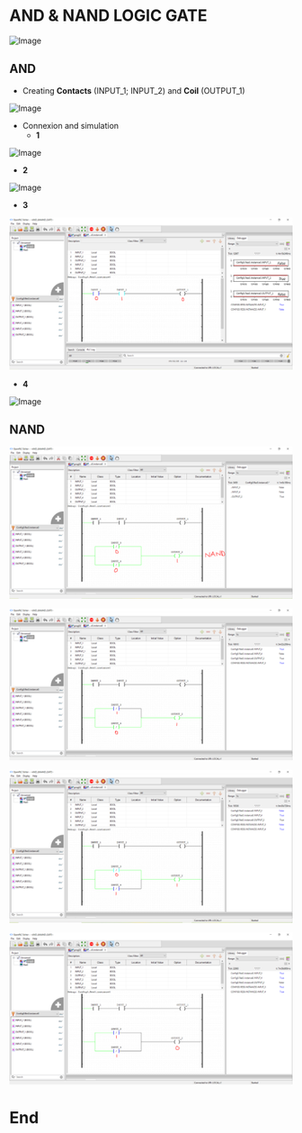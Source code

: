 # AND & NAND LOGIC GATE
![Image](https://github.com/user-attachments/assets/84ff6674-942c-49f7-a481-f16781b2565a)

## AND 
 - Creating **Contacts** (INPUT_1; INPUT_2) and **Coil** (OUTPUT_1)

![Image](https://github.com/user-attachments/assets/2dc2a901-0a1b-4ef9-a21c-10fb0bbe602d)

 - Connexion and simulation
    * **1**

![Image](https://github.com/user-attachments/assets/68b3b91f-c825-4f08-b4f2-d430124956d3)
-  **2**

![Image](https://github.com/user-attachments/assets/5acc23df-0311-4c87-bbe7-76c6b783356c)

- **3**

![alt text](image.png)

- **4** 

![Image](https://github.com/user-attachments/assets/65512e53-442d-46fb-90cb-dfd903729002)


## NAND

![alt text](image-1.png)

![alt text](image-2.png)

![alt text](image-3.png)

![alt text](image-4.png)

# End